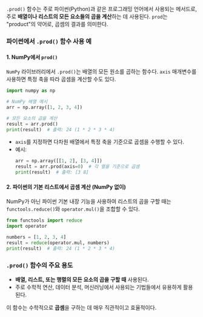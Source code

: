 `.prod()` 함수는 주로 파이썬(Python)과 같은 프로그래밍 언어에서 사용되는 메서드로, 주로 **배열이나 리스트의 모든 요소들의 곱을 계산**하는 데 사용된다. `prod`는 "product"의 약어로, 곱셈의 결과를 의미한다.

### 파이썬에서 `.prod()` 함수 사용 예

#### 1. **NumPy에서 `prod()`**
   `NumPy` 라이브러리에서 `.prod()`는 배열의 모든 원소를 곱하는 함수다. `axis` 매개변수를 사용하면 특정 축을 따라 곱셈을 계산할 수도 있다.

   ```python
   import numpy as np

   # NumPy 배열 예시
   arr = np.array([1, 2, 3, 4])
   
   # 모든 요소의 곱을 계산
   result = arr.prod()
   print(result)  # 출력: 24 (1 * 2 * 3 * 4)
   ```

   - `axis`를 지정하면 다차원 배열에서 특정 축을 기준으로 곱셈을 수행할 수 있다.
   - 예시:
     ```python
     arr = np.array([[1, 2], [3, 4]])
     result = arr.prod(axis=0)  # 각 열을 기준으로 곱셈
     print(result)  # 출력: [3 8]
     ```

#### 2. **파이썬의 기본 리스트에서 곱셈 계산 (NumPy 없이)**
   NumPy가 아닌 파이썬 기본 내장 기능을 사용하여 리스트의 곱을 구할 때는 `functools.reduce()`와 `operator.mul()`을 조합할 수 있다.

   ```python
   from functools import reduce
   import operator

   numbers = [1, 2, 3, 4]
   result = reduce(operator.mul, numbers)
   print(result)  # 출력: 24 (1 * 2 * 3 * 4)
   ```

### `.prod()` 함수의 주요 용도
- **배열, 리스트, 또는 행렬의 모든 요소의 곱을 구할 때** 사용된다.
- 주로 수학적 연산, 데이터 분석, 머신러닝에서 사용되는 기법들에서 유용하게 활용된다.

이 함수는 수학적으로 **곱셈**을 구하는 데 매우 직관적이고 효율적이다.
